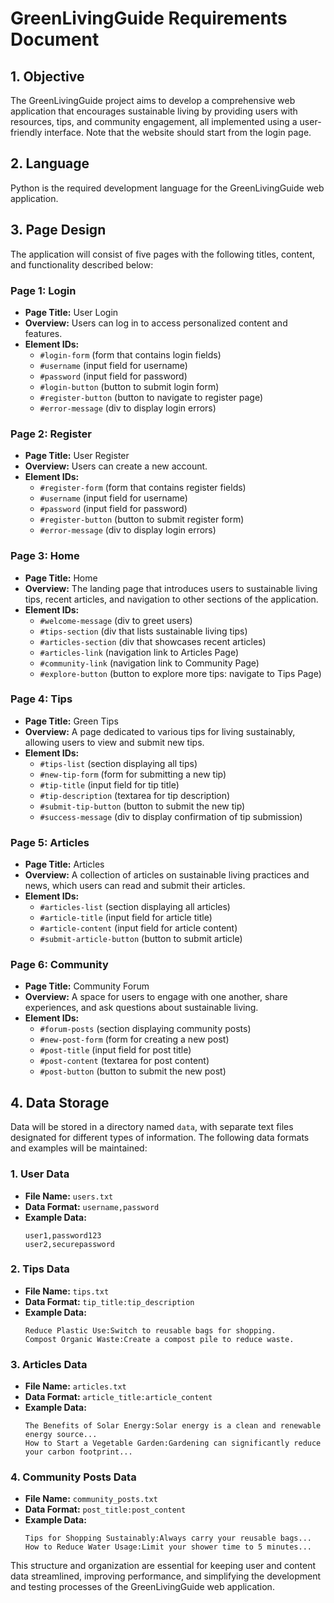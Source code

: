 # GreenLivingGuide Requirements Document

## 1. Objective
The GreenLivingGuide project aims to develop a comprehensive web application that encourages sustainable living by providing users with resources, tips, and community engagement, all implemented using a user-friendly interface. Note that the website should start from the login page.

## 2. Language
Python is the required development language for the GreenLivingGuide web application.

## 3. Page Design
The application will consist of five pages with the following titles, content, and functionality described below:

### Page 1: Login
- **Page Title:** User Login
- **Overview:** Users can log in to access personalized content and features.
- **Element IDs:**
  - `#login-form` (form that contains login fields)
  - `#username` (input field for username)
  - `#password` (input field for password)
  - `#login-button` (button to submit login form)
  - `#register-button` (button to navigate to register page)
  - `#error-message` (div to display login errors)

### Page 2: Register
- **Page Title:** User Register
- **Overview:** Users can create a new account.
- **Element IDs:**
  - `#register-form` (form that contains register fields)
  - `#username` (input field for username)
  - `#password` (input field for password)
  - `#register-button` (button to submit register form)
  - `#error-message` (div to display login errors)

### Page 3: Home
- **Page Title:** Home
- **Overview:** The landing page that introduces users to sustainable living tips, recent articles, and navigation to other sections of the application.
- **Element IDs:**
  - `#welcome-message` (div to greet users)
  - `#tips-section` (div that lists sustainable living tips)
  - `#articles-section` (div that showcases recent articles)
  - `#articles-link` (navigation link to Articles Page)
  - `#community-link` (navigation link to Community Page)
  - `#explore-button` (button to explore more tips: navigate to Tips Page)

### Page 4: Tips
- **Page Title:** Green Tips
- **Overview:** A page dedicated to various tips for living sustainably, allowing users to view and submit new tips.
- **Element IDs:**
  - `#tips-list` (section displaying all tips)
  - `#new-tip-form` (form for submitting a new tip)
  - `#tip-title` (input field for tip title)
  - `#tip-description` (textarea for tip description)
  - `#submit-tip-button` (button to submit the new tip)
  - `#success-message` (div to display confirmation of tip submission)

### Page 5: Articles
- **Page Title:** Articles
- **Overview:** A collection of articles on sustainable living practices and news, which users can read and submit their articles.
- **Element IDs:**
  - `#articles-list` (section displaying all articles)
  - `#article-title` (input field for article title)
  - `#article-content` (input field for article content)
  - `#submit-article-button` (button to submit article)

### Page 6: Community
- **Page Title:** Community Forum
- **Overview:** A space for users to engage with one another, share experiences, and ask questions about sustainable living.
- **Element IDs:**
  - `#forum-posts` (section displaying community posts)
  - `#new-post-form` (form for creating a new post)
  - `#post-title` (input field for post title)
  - `#post-content` (textarea for post content)
  - `#post-button` (button to submit the new post)

## 4. Data Storage
Data will be stored in a directory named `data`, with separate text files designated for different types of information. The following data formats and examples will be maintained:

### 1. User Data
- **File Name:** `users.txt`
- **Data Format:** `username,password`
- **Example Data:**
  ```
  user1,password123
  user2,securepassword
  ```

### 2. Tips Data
- **File Name:** `tips.txt`
- **Data Format:** `tip_title:tip_description`
- **Example Data:**
  ```
  Reduce Plastic Use:Switch to reusable bags for shopping.
  Compost Organic Waste:Create a compost pile to reduce waste.
  ```

### 3. Articles Data
- **File Name:** `articles.txt`
- **Data Format:** `article_title:article_content`
- **Example Data:**
  ```
  The Benefits of Solar Energy:Solar energy is a clean and renewable energy source...
  How to Start a Vegetable Garden:Gardening can significantly reduce your carbon footprint...
  ```

### 4. Community Posts Data
- **File Name:** `community_posts.txt`
- **Data Format:** `post_title:post_content`
- **Example Data:**
  ```
  Tips for Shopping Sustainably:Always carry your reusable bags...
  How to Reduce Water Usage:Limit your shower time to 5 minutes...
  ```

This structure and organization are essential for keeping user and content data streamlined, improving performance, and simplifying the development and testing processes of the GreenLivingGuide web application.